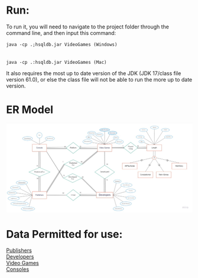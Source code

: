 # Run:
To run it, you will need to navigate to the project folder through the command line, and then input this command:

    java -cp .;hsqldb.jar VideoGames (Windows)


    java -cp .:hsqldb.jar VideoGames (Mac)

It also requires the most up to date version of the JDK (JDK 17/class file version 61.0), or else the class file will not be able to run the more up to date version.

# ER Model
![image](https://github.com/r3ym3l/Video-Games-Database/blob/main/ER_model.png)

# Data Permitted for use:
[Publishers](https://vginsights.com/publishers-database)<br>
[Developers](https://en.wikipedia.org/wiki/List_of_video_game_developers)<br>
[Video Games](https://corgis-edu.github.io/corgis/csv/video_games/)<br>
[Consoles](https://en.wikipedia.org/wiki/List_of_best-selling_game_consoles)
